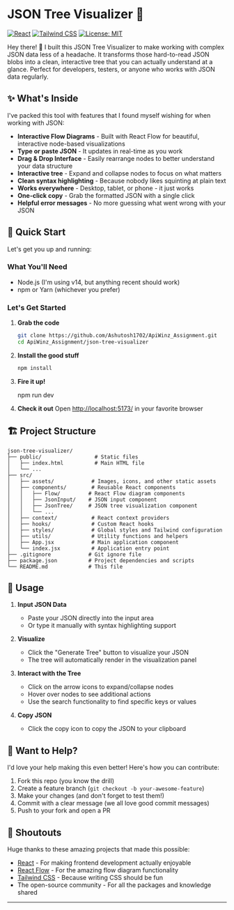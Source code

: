 # JSON Tree Visualizer 🌳

[![React](https://img.shields.io/badge/React-20232A?style=for-the-badge&logo=react&logoColor=61DAFB)](https://reactjs.org/)
[![Tailwind CSS](https://img.shields.io/badge/Tailwind_CSS-38B2AC?style=for-the-badge&logo=tailwind-css&logoColor=white)](https://tailwindcss.com/)
[![License: MIT](https://img.shields.io/badge/License-MIT-yellow.svg?style=for-the-badge)](https://opensource.org/licenses/MIT)

Hey there! 👋 I built this JSON Tree Visualizer to make working with complex JSON data less of a headache. It transforms those hard-to-read JSON blobs into a clean, interactive tree that you can actually understand at a glance. Perfect for developers, testers, or anyone who works with JSON data regularly.

## ✨ What's Inside

I've packed this tool with features that I found myself wishing for when working with JSON:

- **Interactive Flow Diagrams** - Built with React Flow for beautiful, interactive node-based visualizations
- **Type or paste JSON** - It updates in real-time as you work
- **Drag & Drop Interface** - Easily rearrange nodes to better understand your data structure
- **Interactive tree** - Expand and collapse nodes to focus on what matters
- **Clean syntax highlighting** - Because nobody likes squinting at plain text
- **Works everywhere** - Desktop, tablet, or phone - it just works
- **One-click copy** - Grab the formatted JSON with a single click
- **Helpful error messages** - No more guessing what went wrong with your JSON

## 🚀 Quick Start

Let's get you up and running:

### What You'll Need
- Node.js (I'm using v14, but anything recent should work)
- npm or Yarn (whichever you prefer)

### Let's Get Started

1. **Grab the code**
   ```bash
   git clone https://github.com/Ashutosh1702/ApiWinz_Assignment.git
   cd ApiWinz_Assignment/json-tree-visualizer
   ```

2. **Install the good stuff**
   ```bash
   npm install
   

3. **Fire it up!**
   
   npm run dev


4. **Check it out**
   Open [http://localhost:5173/](http://localhost:5173/) in your favorite browser

## 🏗️ Project Structure

```
json-tree-visualizer/
├── public/                 # Static files
│   ├── index.html          # Main HTML file
│   └── ...
├── src/
│   ├── assets/            # Images, icons, and other static assets
│   ├── components/        # Reusable React components
│   │   ├── Flow/         # React Flow diagram components
│   │   ├── JsonInput/    # JSON input component
│   │   ├── JsonTree/     # JSON tree visualization component
│   │   └── ...
│   ├── context/           # React context providers
│   ├── hooks/             # Custom React hooks
│   ├── styles/            # Global styles and Tailwind configuration
│   ├── utils/             # Utility functions and helpers
│   ├── App.jsx            # Main application component
│   └── index.jsx          # Application entry point
├── .gitignore            # Git ignore file
├── package.json          # Project dependencies and scripts
└── README.md             # This file
```

## 📝 Usage

1. **Input JSON Data**
   - Paste your JSON directly into the input area
   - Or type it manually with syntax highlighting support

2. **Visualize**
   - Click the "Generate Tree" button to visualize your JSON
   - The tree will automatically render in the visualization panel

3. **Interact with the Tree**
   - Click on the arrow icons to expand/collapse nodes
   - Hover over nodes to see additional actions
   - Use the search functionality to find specific keys or values

4. **Copy JSON**
   - Click the copy icon to copy the JSON to your clipboard

## 🤝 Want to Help?

I'd love your help making this even better! Here's how you can contribute:

1. Fork this repo (you know the drill)
2. Create a feature branch (`git checkout -b your-awesome-feature`)
3. Make your changes (and don't forget to test them!)
4. Commit with a clear message (we all love good commit messages)
5. Push to your fork and open a PR


## 🙏 Shoutouts

Huge thanks to these amazing projects that made this possible:

- [React](https://reactjs.org/) - For making frontend development actually enjoyable
- [React Flow](https://reactflow.dev/) - For the amazing flow diagram functionality
- [Tailwind CSS](https://tailwindcss.com/) - Because writing CSS should be fun
- The open-source community - For all the packages and knowledge shared

---
